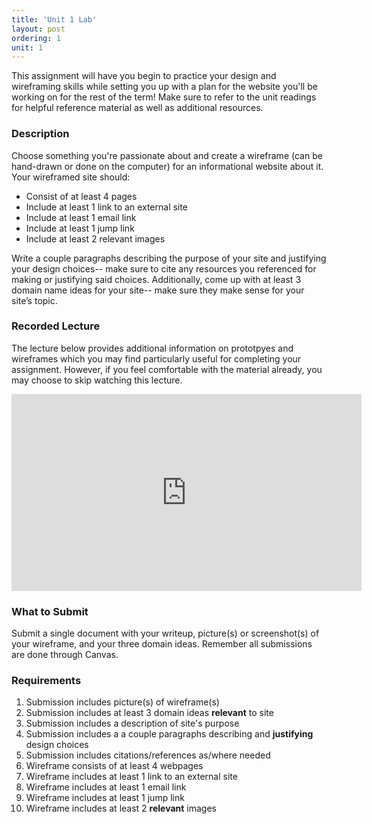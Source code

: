 ```yaml
---
title: 'Unit 1 Lab'
layout: post
ordering: 1
unit: 1
---
```


This assignment will have you begin to practice your design and wireframing skills while setting you up with a plan for the website you'll be working on for the rest of the term! Make sure to refer to the unit readings for helpful reference material as well as additional resources. 

### Description
Choose something you're passionate about and create a wireframe (can be hand-drawn or done on the computer) for an informational website about it. Your wireframed site should:
- Consist of at least 4 pages 
- Include at least 1 link to an external site
- Include at least 1 email link
- Include at least 1 jump link
- Include at least 2 relevant images

Write a couple paragraphs describing the purpose of your site and justifying your design choices-- make sure to cite any resources you referenced for making or justifying said choices. Additionally, come up with at least 3 domain name ideas for your site-- make sure they make sense for your site’s topic. 

### Recorded Lecture
The lecture below provides additional information on prototpyes and wireframes which you may find particularly useful for completing your assignment. However, if you feel comfortable with the material already, you may choose to skip watching this lecture.
<iframe width="560" height="315" src="https://www.youtube.com/embed/KoKX6tbpZUQ?si=OrxswG4D1okSMzmJ" title="YouTube video player" frameborder="0" allow="accelerometer; autoplay; clipboard-write; encrypted-media; gyroscope; picture-in-picture; web-share" referrerpolicy="strict-origin-when-cross-origin" allowfullscreen></iframe>

### What to Submit
Submit a single document with your writeup, picture(s) or screenshot(s) of your wireframe, and your three domain ideas. Remember all submissions are done through Canvas. 

### Requirements
1. Submission includes picture(s) of wireframe(s)
1. Submission includes at least 3 domain ideas **relevant** to site
1. Submission includes a description of site's purpose 
1. Submission includes a a couple paragraphs describing and **justifying** design choices
1. Submission includes citations/references as/where needed
1. Wireframe consists of at least 4 webpages
1. Wireframe includes at least 1 link to an external site
1. Wireframe includes at least 1 email link
1. Wireframe includes at least 1 jump link
1. Wireframe includes at least 2 **relevant** images
